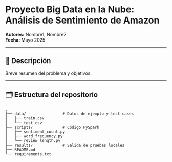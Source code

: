 # Proyecto Big Data en la Nube: Análisis de Sentimiento de Amazon

**Autores:** Nombre1, Nombre2  
**Fecha:** Mayo 2025  

---

## 📄 Descripción

Breve resumen del problema y objetivos.

---

## 🗂️ Estructura del repositorio

```text
.
├── data/                # Datos de ejemplo y test cases
│   ├── train.csv
│   └── test.csv
├── scripts/             # Código PySpark
│   ├── sentiment_count.py
│   ├── word_frequency.py
│   └── review_length.py
├── results/             # Salida de pruebas locales
├── README.md
└── requirements.txt
